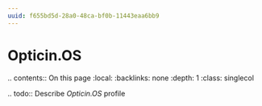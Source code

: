 ```yaml
---
uuid: f655bd5d-28a0-48ca-bf0b-11443eaa6bb9
---
```



# Opticin.OS

.. contents:: On this page
    :local:
    :backlinks: none
    :depth: 1
    :class: singlecol

.. todo::
    Describe *Opticin.OS* profile


